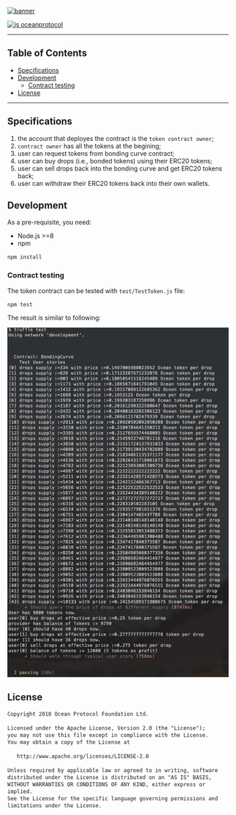 [![banner](https://raw.githubusercontent.com/oceanprotocol/art/master/github/repo-banner%402x.png)](https://oceanprotocol.com)

[![js oceanprotocol](https://img.shields.io/badge/js-oceanprotocol-7b1173.svg)](https://github.com/oceanprotocol/eslint-config-oceanprotocol)

---

## Table of Contents

  - [Specifications](#specifications)
  - [Development](#development)
     - [Contract testing](#contract-testing)
  - [License](#license)

---

## Specifications

1. the account that deployes the contract is the `token contract owner`;
1. `contract owner` has all the tokens at the begining;
1. user can request tokens from bonding curve contract;
1. user can buy drops (i.e., bonded tokens) using their ERC20 tokens;
1. user can sell drops back into the bonding curve and get ERC20 tokens back;
1. user can withdraw their ERC20 tokens back into their own wallets.

## Development

As a pre-requisite, you need:

- Node.js >=8
- npm

```bash
npm install 
```

### Contract testing

The token contract can be tested with `test/TestToken.js` file:

```bash
npm test
```

The result is similar to following:

<img src='img/test.jpg' width="600"/>

## License

```
Copyright 2018 Ocean Protocol Foundation Ltd.

Licensed under the Apache License, Version 2.0 (the "License");
you may not use this file except in compliance with the License.
You may obtain a copy of the License at

   http://www.apache.org/licenses/LICENSE-2.0

Unless required by applicable law or agreed to in writing, software
distributed under the License is distributed on an "AS IS" BASIS,
WITHOUT WARRANTIES OR CONDITIONS OF ANY KIND, either express or implied.
See the License for the specific language governing permissions and
limitations under the License.
```

